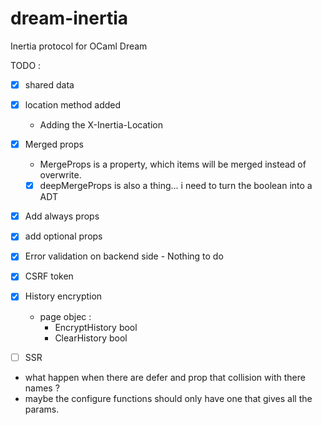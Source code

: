 # dream-inertia
Inertia protocol for OCaml Dream 

TODO : 
- [x] shared data
- [x] location method added 
     - Adding the X-Inertia-Location 
- [x] Merged props
     - MergeProps is a property, which items will be merged instead of overwrite.
     - [x] deepMergeProps is also a thing... i need to turn the boolean into a ADT
- [x] Add always props
- [x] add optional props
- [x] Error validation on backend side - Nothing to do
- [x] CSRF token
- [x] History encryption
    - page objec : 
        - EncryptHistory bool
        - ClearHistory bool
- [ ] SSR


- what happen when there are defer and prop that collision with there names ?
- maybe the configure functions should only have one that gives all the params.

